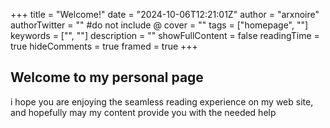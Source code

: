 +++
title = "Welcome!"
date = "2024-10-06T12:21:01Z"
author = "arxnoire"
authorTwitter = "" #do not include @
cover = ""
tags = ["homepage", ""]
keywords = ["", ""]
description = ""
showFullContent = false
readingTime = true
hideComments = true
framed = true
+++

## Welcome to my personal page

i hope you are enjoying the seamless reading experience on my web site, and hopefully may my content provide you with the needed help
